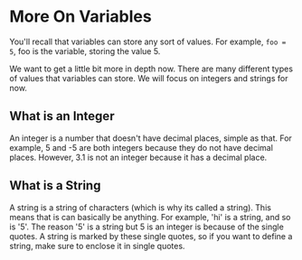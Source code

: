 # More On Variables

You'll recall that variables can store any sort of values. For example, `foo = 5`, foo is the variable, storing the value 5. 

We want to get a little bit more in depth now. There are many different types of values that  variables can store. We will focus on integers and strings for now.

## What is an Integer

An integer is a number that doesn't have decimal places, simple as that. For example, 5 and -5 are both integers because they do not have decimal places. However, 3.1 is not an integer because it has a decimal place. 

## What is a String

A string is a string of characters (which is why its called a string). This means that is can basically be anything. For example, 'hi' is a string, and so is '5'. The reason '5' is a string but 5 is an integer is because of the single quotes. A string is marked by these single quotes, so if you want to define a string, make sure to enclose it in single quotes. 

